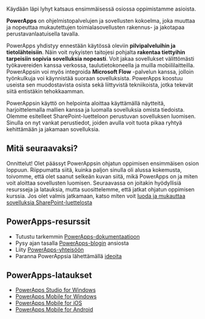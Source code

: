 Käydään läpi lyhyt katsaus ensimmäisessä osiossa oppimistamme asioista.

**PowerApps** on ohjelmistopalvelujen ja sovellusten kokoelma, joka muuttaa ja nopeuttaa mukautettujen toimialasovellusten rakennus- ja jakotapaa perustavanlaatuisella tavalla.

PowerApps yhdistyy ennestään käytössä oleviin **pilvipalveluihin ja tietolähteisiin**. Näin voit nykyisten taitojesi pohjalta **rakentaa tiettyihin tarpeisiin sopivia sovelluksia nopeasti**. Voit jakaa sovellukset välittömästi työkavereiden kanssa verkossa, taulutietokoneella ja muilla mobiililaitteilla. PowerAppsin voi myös integroida **Microsoft Flow** -palvelun kanssa, jolloin työnkulkuja voi käynnistää suoraan sovelluksista. PowerApps koostuu useista sen muodostavista osista sekä liittyvistä tekniikoista, jotka tekevät siitä entistäkin tehokkaamman.

PowerAppsin käyttö on helpointa aloittaa käyttämällä näytteitä, harjoittelemalla mallien kanssa ja luomalla sovelluksia omista tiedoista. Olemme esitelleet SharePoint-luetteloon perustuvan sovelluksen luomisen. Sinulla on nyt vankat perustiedot, joiden avulla voit tuota pikaa ryhtyä kehittämään ja jakamaan sovelluksia. 

## <a name="whats-next"></a>Mitä seuraavaksi?
Onnittelut! Olet päässyt PowerAppsin ohjatun oppimisen ensimmäisen osion loppuun. Riippumatta siitä, kuinka paljon sinulla oli alussa kokemusta, toivomme, että olet saanut selkeän kuvan siitä, mikä PowerApps on ja miten voit aloittaa sovellusten luomisen. Seuraavassa on joitakin hyödyllisiä resursseja ja latauksia, mutta suosittelemme, että jatkat ohjatun oppimisen kurssia. Jos olet valmis jatkamaan, katso miten voit [luoda ja mukauttaa sovelluksia SharePoint-luettelosta](https://docs.microsoft.com/powerapps/guided-learning/create-app-sharepoint?tutorial-step=1)

## <a name="powerapps-resources"></a>PowerApps-resurssit
* Tutustu tarkemmin [PowerApps-dokumentaatioon](https://docs.microsoft.com/powerapps/)
* Pysy ajan tasalla [PowerApps-blogin](https://powerapps.microsoft.com/blog/) ansiosta
* Liity [PowerApps-yhteisöön](https://powerusers.microsoft.com/t5/PowerApps-Community/ct-p/PowerApps1)
* Paranna PowerAppsia lähettämällä [ideoita](https://powerusers.microsoft.com/t5/PowerApps-Ideas/idb-p/PowerAppsIdeas)

## <a name="powerapps-downloads"></a>PowerApps-lataukset
* [PowerApps Studio for Windows](https://aka.ms/powerappswin)
* [PowerApps Mobile for Windows](https://aka.ms/powerappswin)
* [PowerApps Mobile for iOS](https://aka.ms/powerappsios)
* [PowerApps Mobile for Android](https://aka.ms/powerappsandroid)

